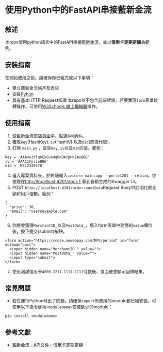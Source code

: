 # 使用Python中的FastAPI串接藍新金流
## 敘述
本repo使用python語言中的FastAPI串接[藍新金流](https://www.newebpay.com/)，並以**信用卡定期定額**為範例。
## 安裝指南
在開始使用之前，請確保你已經完成以下事項：
 - 建立藍新金流帳戶及商店
 - 安裝[Pyhon](https://www.python.org/)
 - 具有基本HTTP Request知識
本repo並不包含前端架設，若要實現`form`表單跳轉操作，可使用[W3Schools 線上編輯器](https://www.w3schools.com/html/tryit.asp?filename=tryhtml_default_default)操作。
## 使用指南
1. 從藍新金流[商店頁面](https://cwww.newebpay.com/shop/member_shop/shop_list)中，點選`詳細資料`。
2. 獲取`key`(HashKey), `iv`(HashIV) 以及`mid`(商店代號)。
3. 打開 `main.py` ，宣告`key`, `iv`以及`mid`的值。範例：
```
key = 'AAAvw3YlqoEk6G4HqRKDAYpHKZWxBBB'
iv = 'AAAC1FplieBBB'
mid = 'MS12345678'
```
4. 進入專案資料夾，於終端輸入`uvicorn main:app --port=4201 --reload`，你便能在[http://localhost:4201/docs](http://localhost:4201/docs)上看到自動生成的Swagger UI。
5. POST `http://localhost:4201/order/postData`Request Body中註明付款金額和用戶信箱。範例：
```
{
  "price": 30,
  "email": "user@example.com"
}
```
6. 你將會獲得`MerchantID_`以及`PostData_`，填入form表單中對應的`value`欄位後，按下提交(submit)按鈕。
```
<form action="https://ccore.newebpay.com/MPG/period" id="form" method="post">
  <input hidden name="MerchantID_" value="">
  <input hidden name="PostData_" value="">
  <input type="submit">
</form>
```
7. 使用測試信用卡`4000-2211-1111-1111`付款後，畫面便會顯示回傳結果。
## 常見問題
 - 若在運行Python時出了問題，請確保`import`所使用的module都已經安裝，可使用以下指令替換`<moduleName>`安裝缺少的module：
```
pip install <moduleName>
```
## 參考文獻
- [藍新金流 - API文件 - 信用卡定期定額](https://www.newebpay.com/website/Page/download_file?name=Credit%20Card%20Periodic%20Payment%20API%20Specification_NDNP-1.0.0.pdf)
